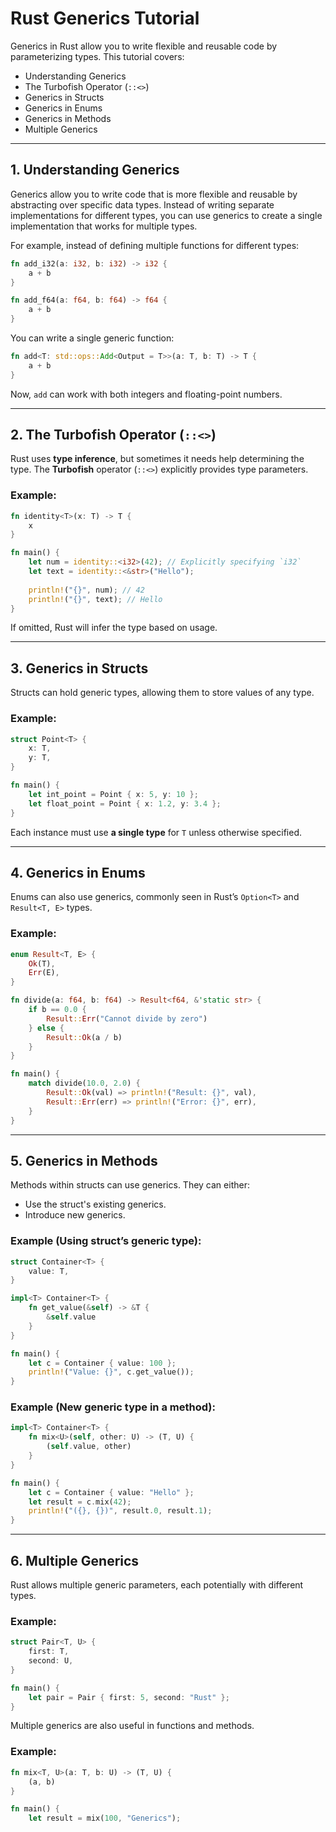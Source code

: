 # Rust Generics Tutorial

Generics in Rust allow you to write flexible and reusable code by parameterizing types. This tutorial covers:

- Understanding Generics
- The Turbofish Operator (`::<>`)
- Generics in Structs
- Generics in Enums
- Generics in Methods
- Multiple Generics

---

## 1. Understanding Generics

Generics allow you to write code that is more flexible and reusable by abstracting over specific data types. Instead of writing separate implementations for different types, you can use generics to create a single implementation that works for multiple types.

For example, instead of defining multiple functions for different types:

```rust
fn add_i32(a: i32, b: i32) -> i32 {
    a + b
}

fn add_f64(a: f64, b: f64) -> f64 {
    a + b
}
```

You can write a single generic function:

```rust
fn add<T: std::ops::Add<Output = T>>(a: T, b: T) -> T {
    a + b
}
```

Now, `add` can work with both integers and floating-point numbers.

---

## 2. The Turbofish Operator (`::<>`)

Rust uses **type inference**, but sometimes it needs help determining the type. The **Turbofish** operator (`::<>`) explicitly provides type parameters.

### Example:
```rust
fn identity<T>(x: T) -> T {
    x
}

fn main() {
    let num = identity::<i32>(42); // Explicitly specifying `i32`
    let text = identity::<&str>("Hello");
    
    println!("{}", num); // 42
    println!("{}", text); // Hello
}
```

If omitted, Rust will infer the type based on usage.

---

## 3. Generics in Structs

Structs can hold generic types, allowing them to store values of any type.

### Example:
```rust
struct Point<T> {
    x: T,
    y: T,
}

fn main() {
    let int_point = Point { x: 5, y: 10 };
    let float_point = Point { x: 1.2, y: 3.4 };
}
```

Each instance must use **a single type** for `T` unless otherwise specified.

---

## 4. Generics in Enums

Enums can also use generics, commonly seen in Rust’s `Option<T>` and `Result<T, E>` types.

### Example:
```rust
enum Result<T, E> {
    Ok(T),
    Err(E),
}

fn divide(a: f64, b: f64) -> Result<f64, &'static str> {
    if b == 0.0 {
        Result::Err("Cannot divide by zero")
    } else {
        Result::Ok(a / b)
    }
}

fn main() {
    match divide(10.0, 2.0) {
        Result::Ok(val) => println!("Result: {}", val),
        Result::Err(err) => println!("Error: {}", err),
    }
}
```

---

## 5. Generics in Methods

Methods within structs can use generics. They can either:
- Use the struct's existing generics.
- Introduce new generics.

### Example (Using struct’s generic type):
```rust
struct Container<T> {
    value: T,
}

impl<T> Container<T> {
    fn get_value(&self) -> &T {
        &self.value
    }
}

fn main() {
    let c = Container { value: 100 };
    println!("Value: {}", c.get_value());
}
```

### Example (New generic type in a method):
```rust
impl<T> Container<T> {
    fn mix<U>(self, other: U) -> (T, U) {
        (self.value, other)
    }
}

fn main() {
    let c = Container { value: "Hello" };
    let result = c.mix(42);
    println!("({}, {})", result.0, result.1);
}
```

---

## 6. Multiple Generics

Rust allows multiple generic parameters, each potentially with different types.

### Example:
```rust
struct Pair<T, U> {
    first: T,
    second: U,
}

fn main() {
    let pair = Pair { first: 5, second: "Rust" };
}
```

Multiple generics are also useful in functions and methods.

### Example:
```rust
fn mix<T, U>(a: T, b: U) -> (T, U) {
    (a, b)
}

fn main() {
    let result = mix(100, "Generics");
